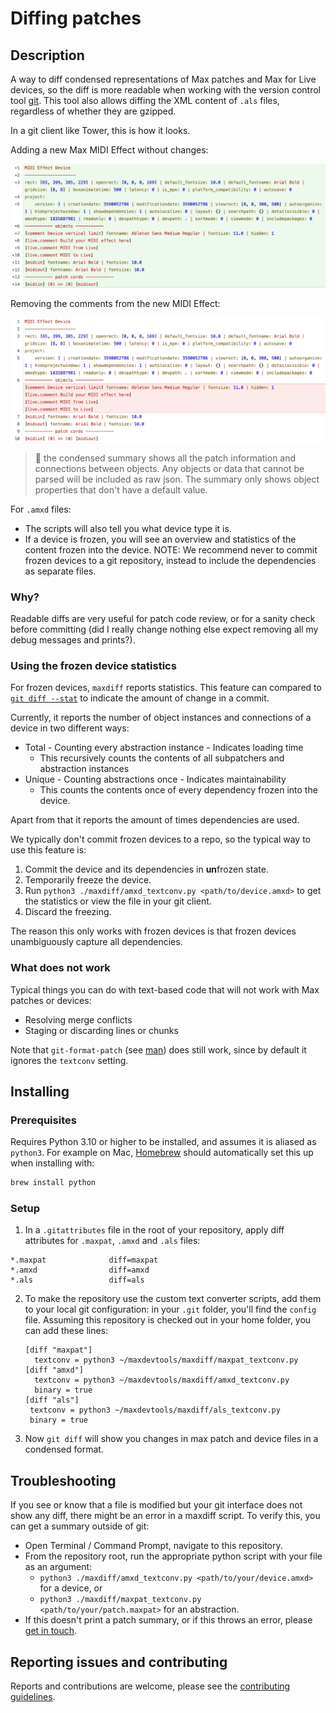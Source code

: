 # Diffing patches

## Description

A way to diff condensed representations of Max patches and Max for Live devices, so the diff is more readable when working with the version control tool [git](https://git-scm.com/). This tool also allows diffing the XML content of `.als` files, regardless of whether they are gzipped.

In a git client like Tower, this is how it looks.

Adding a new Max MIDI Effect without changes:

![Adding](add-midi-effect.png)

Removing the comments from the new MIDI Effect:

![Removing](remove-comments.png)

> :pushpin: the condensed summary shows all the patch information and connections between objects. Any objects or data that cannot be parsed will be included as raw json. The summary only shows object properties that don't have a default value.

For `.amxd` files:
* The scripts will also tell you what device type it is. 
* If a device is frozen, you will see an overview and statistics of the content frozen into the device. NOTE: We recommend never to commit frozen devices to a git repository, instead to include the dependencies as separate files.

### Why?

Readable diffs are very useful for patch code review, or for a sanity check before committing (did I really change nothing else expect removing all my debug messages and prints?).

### Using the frozen device statistics

For frozen devices, `maxdiff` reports statistics. This feature can compared to [`git diff --stat`](https://git-scm.com/docs/git-diff#Documentation/git-diff.txt---statltwidthgtltname-widthgtltcountgt) to indicate the amount of change in a commit.

Currently, it reports the number of object instances and connections of a device in two different ways:

* Total - Counting every abstraction instance - Indicates loading time
  * This recursively counts the contents of all subpatchers and abstraction instances
* Unique - Counting abstractions once - Indicates maintainability
  * This counts the contents once of every dependency frozen into the device.

Apart from that it reports the amount of times dependencies are used.

We typically don't commit frozen devices to a repo, so the typical way to use this feature is:

1. Commit the device and its dependencies in **un**frozen state.
2. Temporarily freeze the device.
3. Run `python3 ./maxdiff/amxd_textconv.py <path/to/device.amxd>` to get the statistics or view the file in your git client.
4. Discard the freezing.

The reason this only works with frozen devices is that frozen devices unambiguously capture all dependencies.

### What does not work

Typical things you can do with text-based code that will not work with Max patches or devices:
* Resolving merge conflicts
* Staging or discarding lines or chunks

Note that `git-format-patch` (see [man](https://git-scm.com/docs/git-format-patch)) does still work, since by default it ignores the `textconv` setting.

## Installing

### Prerequisites

Requires Python 3.10 or higher to be installed, and assumes it is aliased as `python3`. For example on Mac, [Homebrew](https://brew.sh/) should automatically set this up when installing with:

```bash
brew install python
```

### Setup

1. In a `.gitattributes` file in the root of your repository, apply diff attributes for `.maxpat`, `.amxd` and `.als` files:
```text
*.maxpat              diff=maxpat
*.amxd                diff=amxd
*.als                 diff=als
```

2. To make the repository use the custom text converter scripts, add them to your local git configuration: in your `.git` folder, you'll find the `config` file. Assuming this repository is checked out in your home folder, you can add these lines:

   ```text
   [diff "maxpat"]
     textconv = python3 ~/maxdevtools/maxdiff/maxpat_textconv.py
   [diff "amxd"]
     textconv = python3 ~/maxdevtools/maxdiff/amxd_textconv.py
     binary = true
   [diff "als"]
    textconv = python3 ~/maxdevtools/maxdiff/als_textconv.py
    binary = true
   ```

3. Now `git diff` will show you changes in max patch and device files in a condensed format.

## Troubleshooting

If you see or know that a file is modified but your git interface does not show any diff, there might be an error in a maxdiff script. To verify this, you can get a summary outside of git:

* Open Terminal / Command Prompt, navigate to this repository.
* From the repository root, run the appropriate python script with your file as an argument:
  * `python3 ./maxdiff/amxd_textconv.py <path/to/your/device.amxd>` for a device, or
  * `python3 ./maxdiff/maxpat_textconv.py <path/to/your/patch.maxpat>` for an abstraction.
* If this doesn't print a patch summary, or if this throws an error, please [get in touch](CONTRIBUTING.md).

## Reporting issues and contributing

Reports and contributions are welcome, please see the [contributing guidelines](CONTRIBUTING.md).